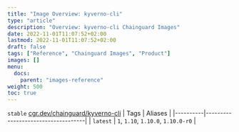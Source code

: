 ```yaml
---
title: "Image Overview: kyverno-cli"
type: "article"
description: "Overview: kyverno-cli Chainguard Images"
date: 2022-11-01T11:07:52+02:00
lastmod: 2022-11-01T11:07:52+02:00
draft: false
tags: ["Reference", "Chainguard Images", "Product"]
images: []
menu:
  docs:
    parent: "images-reference"
weight: 500
toc: true
---
```


`stable` [cgr.dev/chainguard/kyverno-cli](https://github.com/chainguard-images/images/tree/main/images/kyverno-cli)
| Tags     | Aliases                            |
|----------|------------------------------------|
| `latest` | `1`, `1.10`, `1.10.0`, `1.10.0-r0` |



